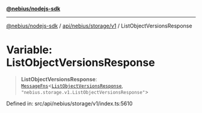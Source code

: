 [**@nebius/nodejs-sdk**](../../../../../README.md)

***

[@nebius/nodejs-sdk](../../../../../README.md) / [api/nebius/storage/v1](../README.md) / ListObjectVersionsResponse

# Variable: ListObjectVersionsResponse

> **ListObjectVersionsResponse**: [`MessageFns`](../../../../../runtime/protos/core/interfaces/MessageFns.md)\<[`ListObjectVersionsResponse`](../interfaces/ListObjectVersionsResponse.md), `"nebius.storage.v1.ListObjectVersionsResponse"`\>

Defined in: src/api/nebius/storage/v1/index.ts:5610
